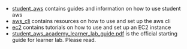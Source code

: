 - [student_aws](./student_aws.md) contains guides and information on how to use student aws
- [aws_cli](./aws_cli) contains resources on how to use and set up the aws cli
- [ec2](./ec2) contains tutorials on how to use and set up an EC2 instance
- [student_aws_academy_learner_lab_guide.pdf](student_aws_academy_learner_lab_guide.pdf) is the official starting guide for learner lab. Please read.
